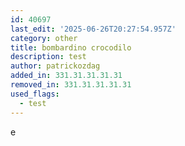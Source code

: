 ```yaml
---
id: 40697
last_edit: '2025-06-26T20:27:54.957Z'
category: other
title: bombardino crocodilo
description: test
author: patrickozdag
added_in: 331.31.31.31.31
removed_in: 331.31.31.31.31
used_flags:
  - test
---
```


e